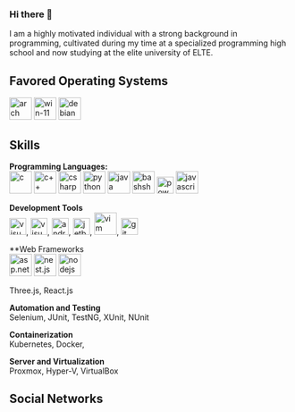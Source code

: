 ### Hi there 👋

I am a highly motivated individual with a strong background in programming, cultivated during my time at a specialized programming high school and now studying at the elite university of ELTE.

## Favored Operating Systems
[<img src='https://archlinux.org/static/logos/archlinux-logo-light-scalable.1ae4cc2e2469.svg' alt='arch' height='40'>](https://archlinux.org/)   [<img src='https://news.microsoft.com/wp-content/uploads/prod/sites/612/2021/06/Windows-11-Logo-1000x404.png' height='40' alt='win-11'>](https://www.microsoft.com/hu-hu/windows/windows-11?r=1) [<img src='https://www.debian.org/logos/openlogo-nd.svg' alt='debian' height='40'>](https://www.debian.org/)
## Skills
**Programming Languages:**<br>
[<img src='https://upload.wikimedia.org/wikipedia/commons/archive/3/35/20220802133510%21The_C_Programming_Language_logo.svg' alt='c' height='40'>](https://git-scm.com/) [<img src='https://upload.wikimedia.org/wikipedia/commons/1/18/ISO_C%2B%2B_Logo.svg' alt='c++' height='40'>](https://git-scm.com/) [<img src='https://upload.wikimedia.org/wikipedia/commons/b/bd/Logo_C_sharp.svg' alt='csharp' height='40'>](https://git-scm.com/) [<img src='https://upload.wikimedia.org/wikipedia/commons/c/c3/Python-logo-notext.svg' alt='python' height='40'>](https://git-scm.com/) [<img src='https://upload.wikimedia.org/wikipedia/fr/2/2e/Java_Logo.svg' alt='java' height='40'>](https://git-scm.com/) [<img src='https://bashlogo.com/img/symbol/svg/monochrome_light.svg' alt='bashshell' height='40'>](https://git-scm.com/) [<img src='https://raw.githubusercontent.com/gist/Xainey/d5bde7d01dcbac51ac951810e94313aa/raw/6c858c46726541b48ddaaebab29c41c07a196394/PowerShell.svg' alt='powershell' height='30'>](https://git-scm.com/) [<img src='https://upload.wikimedia.org/wikipedia/commons/d/d4/Javascript-shield.svg' alt='javascript' height='40'>](https://github.com/search?q=owner%3Ajoshika39+language%3AJavaScript+&type=repositories)

**Development Tools**<br>
[<img src='https://upload.wikimedia.org/wikipedia/commons/5/59/Visual_Studio_Icon_2019.svg' alt='visual studio' height='30'>](https://visualstudio.microsoft.com/), [<img src='https://upload.wikimedia.org/wikipedia/commons/thumb/9/9a/Visual_Studio_Code_1.35_icon.svg/512px-Visual_Studio_Code_1.35_icon.svg.png' alt='visual studio code' height='30'>](https://code.visualstudio.com/), [<img src='https://upload.wikimedia.org/wikipedia/commons/e/e3/Android_Studio_Icon_%282014-2019%29.svg' alt='android studio' height='30'>](https://developer.android.com/studio), [<img src='https://seeklogo.com/images/J/jetbrains-toolbox-app-logo-444819278D-seeklogo.com.png' alt='jetbrains toolbox' height='30'>](https://www.jetbrains.com/toolbox-app/), [<img src='https://media.tenor.com/T6Kn_-IrVNQAAAAi/vim-linux.gif' alt='vim' height='40'>](https://www.vim.org/), [<img src='https://git-scm.com/images/logos/downloads/Git-Logo-1788C.svg' alt='git' height='30'>](https://git-scm.com/)

**Web Frameworks<br>
[<img src='https://wiki.usetitan.com/images/c/cb/Aspnet.png' alt='asp.net' height='40'>](https://github.com/search?q=owner%3Ajoshika39+in%3Atopic+asp.net&type=repositories)  [<img src='https://upload.wikimedia.org/wikipedia/commons/a/a8/NestJS.svg' alt='nest.js' height='40'>](https://github.com/search?q=owner%3Ajoshika39+in%3Atopic+nestjs&type=repositories) [<img src='https://nodejs.dev/static/images/brand/logos-js-bottom/light.svg' alt='nodejs' height='40'>](https://github.com/search?q=owner%3Ajoshika39+in%3Atopic+nodejs&type=repositories)

Three.js, React.js

**Automation and Testing**<br>
Selenium, JUnit, TestNG, XUnit, NUnit

**Containerization**<br>
Kubernetes, Docker, 

**Server and Virtualization**<br>
Proxmox, Hyper-V, VirtualBox
## Social Networks